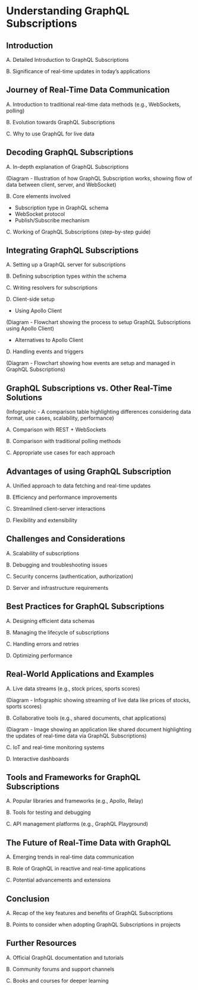 # Understanding GraphQL Subscriptions

## Introduction

A. Detailed Introduction to GraphQL Subscriptions

B. Significance of real-time updates in today’s applications

## Journey of Real-Time Data Communication

A. Introduction to traditional real-time data methods (e.g., WebSockets, polling)

B. Evolution towards GraphQL Subscriptions

C. Why to use GraphQL for live data

## Decoding GraphQL Subscriptions

A. In-depth explanation of GraphQL Subscriptions

(Diagram - Illustration of how GraphQL Subscription works, showing flow of data between client, server, and WebSocket)

B. Core elements involved

- Subscription type in GraphQL schema
- WebSocket protocol
- Publish/Subscribe mechanism

C. Working of GraphQL Subscriptions (step-by-step guide)

## Integrating GraphQL Subscriptions

A. Setting up a GraphQL server for subscriptions

B. Defining subscription types within the schema

C. Writing resolvers for subscriptions

D. Client-side setup

- Using Apollo Client

(Diagram - Flowchart showing the process to setup GraphQL Subscriptions using Apollo Client)

- Alternatives to Apollo Client

D. Handling events and triggers

(Diagram - Flowchart showing how events are setup and managed in GraphQL Subscriptions)

## GraphQL Subscriptions vs. Other Real-Time Solutions

(Infographic - A comparison table highlighting differences considering data format, use cases, scalability, performance)

A. Comparison with REST + WebSockets

B. Comparison with traditional polling methods

C. Appropriate use cases for each approach

## Advantages of using GraphQL Subscription

A. Unified approach to data fetching and real-time updates

B. Efficiency and performance improvements

C. Streamlined client-server interactions

D. Flexibility and extensibility

## Challenges and Considerations

A. Scalability of subscriptions

B. Debugging and troubleshooting issues

C. Security concerns (authentication, authorization)

D. Server and infrastructure requirements

## Best Practices for GraphQL Subscriptions

A. Designing efficient data schemas

B. Managing the lifecycle of subscriptions

C. Handling errors and retries

D. Optimizing performance

## Real-World Applications and Examples

A. Live data streams (e.g., stock prices, sports scores)

(Diagram - Infographic showing streaming of live data like prices of stocks, sports scores)

B. Collaborative tools (e.g., shared documents, chat applications)

(Diagram - Image showing an application like shared document highlighting the updates of real-time data via GraphQL Subscriptions)

C. IoT and real-time monitoring systems

D. Interactive dashboards

## Tools and Frameworks for GraphQL Subscriptions

A. Popular libraries and frameworks (e.g., Apollo, Relay)

B. Tools for testing and debugging

C. API management platforms (e.g., GraphQL Playground)

## The Future of Real-Time Data with GraphQL

A. Emerging trends in real-time data communication

B. Role of GraphQL in reactive and real-time applications

C. Potential advancements and extensions

## Conclusion

A. Recap of the key features and benefits of GraphQL Subscriptions

B. Points to consider when adopting GraphQL Subscriptions in projects

## Further Resources

A. Official GraphQL documentation and tutorials

B. Community forums and support channels

C. Books and courses for deeper learning
